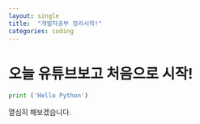 ```yaml
---
layout: single
title:  "개발자공부 정리시작!"
categories: coding
---
```


# 오늘 유튜브보고 처음으로 시작!

```python
print ('Hello Python')  

```


열심히 해보겠습니다.

